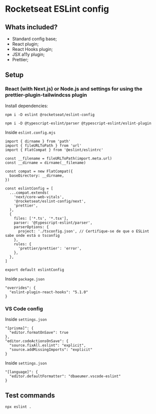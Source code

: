 # Rocketseat ESLint config

## Whats included?

- Standard config base;
- React plugin;
- React Hooks plugin;
- JSX a11y plugin;
- Prettier;

## Setup

### React (with Next.js) or Node.js and settings for using the prettier-plugin-tailwindcss plugin
Install dependencies:
```
npm i -D eslint @rocketseat/eslint-config
```
```
npm i -D @typescript-eslint/parser @typescript-eslint/eslint-plugin
```
Inside `eslint.config.mjs`
```
import { dirname } from 'path'
import { fileURLToPath } from 'url'
import { FlatCompat } from '@eslint/eslintrc'

const __filename = fileURLToPath(import.meta.url)
const __dirname = dirname(__filename)

const compat = new FlatCompat({
  baseDirectory: __dirname,
})

const eslintConfig = [
  ...compat.extends(
    'next/core-web-vitals',
    '@rocketseat/eslint-config/next',
    'prettier',
  ),
  {
    files: ['*.ts', '*.tsx'],
    parser: '@typescript-eslint/parser',
    parserOptions: {
      project: './tsconfig.json', // Certifique-se de que o ESLint sabe onde está o tsconfig
    },
    rules: {
      'prettier/prettier': 'error',
    },
  },
]

export default eslintConfig
```

Inside `package.json`
```
"overrides": {
  "eslint-plugin-react-hooks": "5.1.0"
}
```

### VS Code config
Inside `settings.json`
```
"[prisma]": {
  "editor.formatOnSave": true
},
"editor.codeActionsOnSave": {
  "source.fixAll.eslint": "explicit",
  "source.addMissingImports": "explicit"
}
```

Inside `settings.json`
```
"[language]": {
  "editor.defaultFormatter": "dbaeumer.vscode-eslint"
}
```

## Test commands
```
npx eslint .
```

```

```
